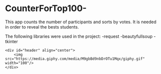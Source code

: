 # CounterForTop100-
This app counts the number of participants and sorts by votes. It is needed in order to reveal the bests students.

The following libraries were used in the project:
    -request
    -beautyfullsoup
    -tkinter
    
    <div id="header" align="center">
        <img src="https://media.giphy.com/media/M9gbBd9nbDrOTu1Mqx/giphy.gif" width="100"/>
    </div>
  
